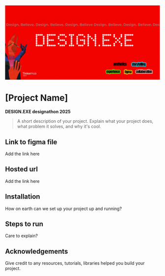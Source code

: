 ![Untitled-3](design.png)
# **[Project Name]**


**DESIGN.EXE designathon 2025**

> A short description of your project. Explain what your project does, what problem it solves, and why it's cool.


## **Link to figma file**
Add the link here

## **Hosted url**
Add the link here

## **Installation**
How on earth can we set up your project up and running?

## **Steps to run**  
Care to explain?

## **Acknowledgements**
Give credit to any resources, tutorials, libraries helped you build your project.

